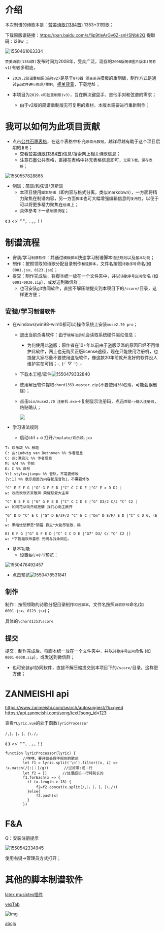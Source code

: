 #  介绍

本次制谱的诗歌本是：[赞美诗歌(1384首)](https://www.zanmeishi.com/songbook/32.html) 1353+31短歌；

下载原版谱链接：https://pan.baidu.com/s/1ip9tleArGv6Z-snHSNbk2Q 提取码：i28w  ；

![1550461063334](media/1550461063334.png)

`赞美诗歌(1384首)`发布时间为2008年，受众广泛，现存的`2008版简谱图片版本(简称v1)`有较多瑕疵，

- `2019.2简谱重制版(简称v2)`是基于`870首 颂主圣诗`模板的重制版，制作方式是通过`ps软件进行修理/重制`，[相关背景](https://mp.weixin.qq.com/s/zCDR5XIvoTCfuISDh_yGwg)，下载地址；

- 本项目为`2019.x和弦重制版(v3)`，旨在解决键盘手、吉他手对和弦谱的需求；

  - 由于v2版的简谱重制版无可复用的素材，本版本需要进行重新制作；




# 我可以如何为此项目贡献

- 点击[公共石墨表格](https://shimo.im/sheets/JaBLXcmeE9IKgFsi/MODOC)，在这个表格中补充`歌曲元数据`，越详尽越有助于这个项目后期的`复用`；
  - 查看[赞美诗歌(1384首)](https://www.zanmeishi.com/songbook/32.html)信息/搜索网上相关诗歌信息；
  - 注意石墨公共表格，直接在表格中补充表格信息即可，`无需下载、保存表格`；

![1550557828865](media/1550557828865.png)

- 制谱：简谱/和弦谱/贝斯谱
  - 本项目使用`脚本制谱`（即内容与格式分离，类似markdown），一方面将精力聚焦在制谱内容，另一方面`脚本`也可大幅增强编辑信息的`复用性`，以便于可以将更多精力聚焦在`组谱`上；
  - 具体参考下一章`制谱流程`；



《 》 <>' “ "，. 。，!！



# 制谱流程

- 安装/学习`制谱软件`：并通过`模板脚本`快速学习制谱脚本`语法规则`以及`基本功能`；
- 制作：按照领取的诗歌分配目录制作`和弦脚本`，文件名按照`诗歌序号`命名(如 `0001.jsx`、`0123.jsx`)；
- 提交：制作完成后，将脚本统一放在一个文件夹中，并以`诗歌序号区间`命名 (如`0001-0030.zip`），或发送到微信群；
  - 也可安装git协同软件，直接不解压缩提交到本项目下的`/score/`目录，这样更方便； 



## 安装/学习`制谱软件`

- 在windows(win98-win10都可以)操作系统上安装`muse2.70 pro`；

  - 退出当前杀毒软件：由于`破解注册机`会读取系统硬件驱动信息；

    - 为何使用此盗版：原作者在10+年以前由于盗版泛滥的原因已经不再维护此软件，网上也无购买正版license途径，现在只能使用注册机，也提醒大家尽量不要使用盗版软件，像这款20年前就开发好的软件没人维护实在可惜；╮(╯▽╰)╭
  - 下载本工程/软件![1550479332840](media/1550479332840.png)

  - 使用解压软件提取`chord1353-master.zip`(不要使用`360压缩`，可能会误删除)；

  - 点击`bin/muse2.70 注册机.exe`->复制显示注册码，点击`帮助->输入注册码`，粘贴确认；

    ![](/media/op1.gif)

    

- 学习语法规则

  - 启动ctrl + o 打开`/tmplate/欢乐颂.jcx`

```
T: 欢乐颂 %% 标题
C: 曲:Ludwig van Bethoven %% 作者信息
C: 词:洪启元 %% 作者信息
M: 4/4 %% 节拍
K: C %% 调号
V:1 style=jianpu %% 音轨，不需要修改
[V:1] %% 表示后面的内容都是音轨1，不需要修改

"C" E E F G |"G" G F E D |"C" C C D E |"G" E > D D2 |
w: 欢欣欢欣齐来敬拜 荣耀慈爱大主宰

"C" E E F G |"G" G F E D |"C" C C D E |"G" D3/2 C/2 "C" C2 |
w: 如同花朵向日绽放情 我们心向主敞开

"G" D D "C" E C |"G" D E/2F/2 "C" E C |"Dm" D E/F/ E D |"C" C D G, (E |
w: 黑暗忧愁罪恶*阴霾 靠主*大能尽驱散，赐

E) E F G |"G" G F E D |"C" C C D E |"G7" D3/ C/ "C" C2 |]
w: *下祝福欢欣喜乐 光明与我永同在。

```

- 基本功能
  - 设置`每行4小节`预览：

![1550478492457](media/1550478492457.png)

- 点击预览![1550478531841](media/1550478531841.png)



## 制作

制作：按照领取的诗歌分配目录制作`和弦脚本`，文件名按照`诗歌序号`命名(如 `0001.jsx`、`0123.jsx`)；

具体的`\chord1353\score`



## 提交

提交：制作完成后，将脚本统一放在一个文件夹中，并以`诗歌序号区间`命名 (如`0001-0030.zip`），或发送到微信群；

- 也可安装git协同软件，直接不解压缩提交到本项目下的`/score/`目录，这样更方便；



# ZANMEISHI api

https://www.zanmeishi.com/search/autosuggest/?k=qyed
https://api.zanmeishi.com/song/text?song_id=123

查看`YLyric.vue`的处于函数`lyricProcessor`

`/,|。|，|、|\./`，

《 》 <>' “ "，. 。，!！

```
function lyricProcessor(lyric) {
        //嘿嘿，要开始处理不规则的歌词
        let f1 = lyric.split('\n').filter((x, i) => !x.match(/[:|：]/g))       //过滤带:或：行
        let f2 = []       //处理超长一行特别长的
        f1.forEach(x => {
          if (x.length > 18) {
              f2=f2.concat(x.split(/,|。|，|、|\./))
          }else{
              f2.push(x)
          }
        })
```



# F&A

Q：安装注册提示

![1550542334945](media/1550542334945.png)

使用右键->管理员方式打开；

# 其他的脚本制谱软件

[latex musixtex插件](https://blog.csdn.net/u012136352/article/details/80027125)

[vexTab](https://www.52cmajor.com/doc?doc=vextab)

![img](https://img3.doubanio.com/view/group_topic/large/public/p101500172.jpg)

[abcjs](https://github.com/paulrosen/abcjs)

